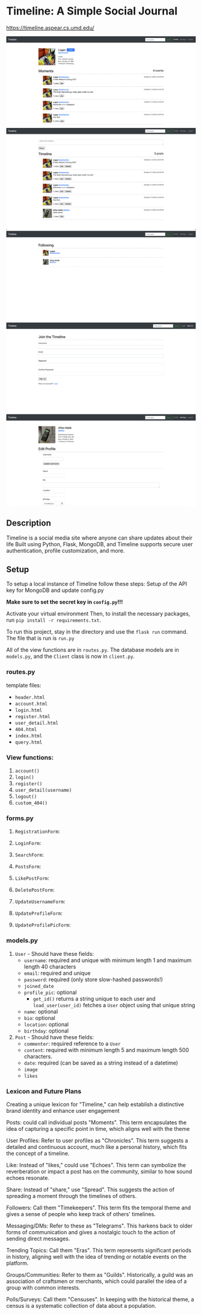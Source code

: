 # Timeline: A Simple Social Journal

<https://timeline.aspear.cs.umd.edu/>

![alt text](liveprofile.png)
![alt text](live1.png)
![alt text](live2.png)
![alt text](live3.png)
![alt text](live4.png)

## Description

Timeline is a social media site where anyone can share updates about their life
Built using Python, Flask, MongoDB, and Timeline supports secure user authentication, 
profile customization, and more.

## Setup

To setup a local instance of Timeline follow these steps:
Setup of the API key for MongoDB and update config.py

**Make sure to set the secret key in 
`config.py`!!!**

Activate your virtual environment
Then, to install the necessary packages, run `pip install -r requirements.txt`.

To run this project, stay in the directory and use the `flask run`
command. The file that is run is `run.py`

All of the view functions are in `routes.py`. The
database models are in `models.py`, and the `Client` class
is now in `client.py`.

### routes.py

template files:

- `header.html`
- `account.html`
- `login.html`
- `register.html`
- `user_detail.html`
- `404.html`
- `index.html`
- `query.html`

### View functions:

1. `account()`
2. `login()`
3. `register()`
4. `user_detail(username)`
5. `logout()`
7. `custom_404()`

### forms.py

1. `RegistrationForm`:
2. `LoginForm`:

3. `SearchForm`:
4. `PostsForm`:
5. `LikePostForm`:
6. `DeletePostForm`:

7. `UpdateUsernameForm`:
8. `UpdateProfileForm`:
9. `UpdateProfilePicForm`:

### models.py

1. `User` - Should have these fields:
   - `username`: required and unique with minimum length 1 and maximum length 40 characters
   - `email`: required and unique
   - `password`: required (only store slow-hashed passwords!)
   - `joined_date`
   - `profile_pic`: optional
     - `get_id()` returns a string unique to each user and `load_user(user_id)` fetches a `User` object using that unique string
   - `name`: optional
   - `bio`: optional
   - `location`: optional
   - `birthday`: optional
2. `Post` - Should have these fields:
   - `commenter`: required reference to a `User`
   - `content`: required with minimum length 5 and maximum length 500 characters.
   - `date`: required (can be saved as a string instead of a datetime)
   - `image`
   - `likes`

### Lexicon and Future Plans

Creating a unique lexicon for "Timeline," can help establish a distinctive brand identity and enhance user engagement

Posts: could call individual posts "Moments". This term encapsulates the idea of capturing a specific point in time, which aligns well with the theme

User Profiles: Refer to user profiles as "Chronicles". This term suggests a detailed and continuous account, much like a personal history, which fits the concept of a timeline.

Like: Instead of "likes,"  could use "Echoes". This term can symbolize the reverberation or impact a post has on the community, similar to how sound echoes resonate.

Share: Instead of "share," use "Spread". This suggests the action of spreading a moment through the timelines of others.

Followers: Call them "Timekeepers". This term fits the temporal theme and gives a sense of people who keep track of others' timelines.

Messaging/DMs: Refer to these as "Telegrams". This harkens back to older forms of communication and gives a nostalgic touch to the action of sending direct messages.

Trending Topics: Call them "Eras". This term represents significant periods in history, aligning well with the idea of trending or notable events on the platform.

Groups/Communities: Refer to them as "Guilds". Historically, a guild was an association of craftsmen or merchants, which could parallel the idea of a group with common interests.

Polls/Surveys: Call them "Censuses". In keeping with the historical theme, a census is a systematic collection of data about a population.